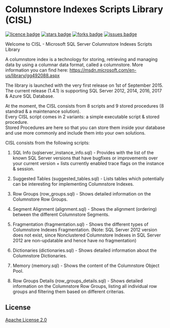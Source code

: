 # Columnstore Indexes Scripts Library (CISL)
[![licence badge]][licence]
[![stars badge]][stars]
[![forks badge]][forks]
[![issues badge]][issues]

[licence badge]:https://img.shields.io/badge/License-Apache%202.0-blue.svg
[stars badge]:https://img.shields.io/github/stars/NikoNeugebauer/CISL.svg
[forks badge]:https://img.shields.io/github/forks/NikoNeugebauer/CISL.svg
[issues badge]:https://img.shields.io/github/issues/NikoNeugebauer/CISL.svg

[licence]:https://github.com/NikoNeugebauer/CISL/blob/master/LICENSE
[stars]:https://github.com/NikoNeugebauer/CISL/stargazers
[forks]:https://github.com/NikoNeugebauer/CISL/network
[issues]:https://github.com/NikoNeugebauer/CISL/issues

Welcome to CISL - Microsoft SQL Server Columnstore Indexes Scripts Library

A columnstore index is a technology for storing, retrieving and managing data by using a columnar data format, called a columnstore. More information you can find here: https://msdn.microsoft.com/en-us/library/gg492088.aspx

The library is launched with the very first release on 1st of September 2015. 
The current release (1.4.1) is supporting SQL Server 2012, 2014, 2016, 2017 & Azure SQL Database.  

At the moment, the CISL consists from 8 scripts and 9 stored procedures (8 standrad & a maintenance solution).  
Every CISL script comes in 2 variants: a simple executable script & stored procedure.  
Stored Procedures are here so that you can store them inside your database and use more commonly and include them into your own solutions.  

CISL consists from the following scripts:  

1. SQL Info (sqlserver_instance_info.sql) - Provides with the list of the known SQL Server versions that have bugfixes or improvements over your current version + lists currently enabled trace flags on the instance & session.  

2. Suggested Tables (suggested_tables.sql) - Lists tables which potentially can be interesting for implementing Columnstore Indexes.  

3. Row Groups (row_groups.sql) - Shows detailed information on the Columnstore Row Groups.  

4. Segment Alignment (alignment.sql) - Shows the alignment (ordering) between the different Columnstore Segments.  

5. Fragmentation (fragmentation.sql) - Shows the different types of Columnstore Indexes Fragmentation.  (Note: SQL Server 2012 version does not exist, since Nonclustered Columnstore Indexes in SQL Server 2012 are non-updatable and hence have no fragmentation)

6. Dictionaries (dictionaries.sql) - Shows detailed information about the Columnstore Dictionaries.  

7. Memory (memory.sql) - Shows the content of the Columnstore Object Pool.  

8. Row Groups Details (row_groups_details.sql) - Shows detailed information on the Columnstore Row Groups, listing all individual row groups and filtering them based on different criterias. 


## License
[Apache License 2.0](\LICENSE)
